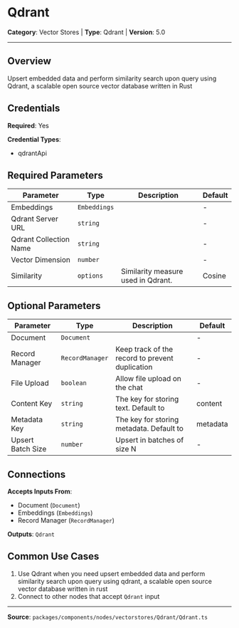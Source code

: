 # Qdrant

**Category**: Vector Stores | **Type**: Qdrant | **Version**: 5.0

---

## Overview

Upsert embedded data and perform similarity search upon query using Qdrant, a scalable open source vector database written in Rust

## Credentials

**Required**: Yes

**Credential Types**:
- qdrantApi

## Required Parameters

| Parameter | Type | Description | Default |
|-----------|------|-------------|---------|
| Embeddings | `Embeddings` |  | - |
| Qdrant Server URL | `string` |  | - |
| Qdrant Collection Name | `string` |  | - |
| Vector Dimension | `number` |  | - |
| Similarity | `options` | Similarity measure used in Qdrant. | Cosine |

## Optional Parameters

| Parameter | Type | Description | Default |
|-----------|------|-------------|---------|
| Document | `Document` |  | - |
| Record Manager | `RecordManager` | Keep track of the record to prevent duplication | - |
| File Upload | `boolean` | Allow file upload on the chat | - |
| Content Key | `string` | The key for storing text. Default to  | content |
| Metadata Key | `string` | The key for storing metadata. Default to  | metadata |
| Upsert Batch Size | `number` | Upsert in batches of size N | - |

## Connections

**Accepts Inputs From**:
- Document (`Document`)
- Embeddings (`Embeddings`)
- Record Manager (`RecordManager`)

**Outputs**: `Qdrant`

## Common Use Cases

1. Use Qdrant when you need upsert embedded data and perform similarity search upon query using qdrant, a scalable open source vector database written in rust
2. Connect to other nodes that accept `Qdrant` input

---

**Source**: `packages/components/nodes/vectorstores/Qdrant/Qdrant.ts`
